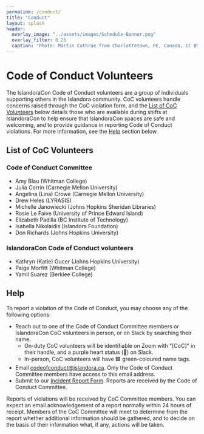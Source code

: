 ```yaml
---
permalink: /conduct/
title: "Conduct"
layout: splash
header:
  overlay_image: "../assets/images/Schedule-Banner.png"
  overlay_filter: 0.25
  caption: "Photo: Martin Cathrae from Charlottetown, PE, Canada, CC BY-SA 2.0, via Wikimedia Commons"
---
```


# Code of Conduct Volunteers

The IslandoraCon Code of Conduct volunteers are a group of individuals supporting others in the Islandora community. CoC volunteers handle concerns raised through the CoC violation form, and the [List of CoC Volunteers](#list-of-coc-volunteers) below details those who are available during shifts at IslandoraCon to help ensure that IslandoraCon spaces are safe and welcoming, and to provide guidance in reporting Code of Conduct violations. For more information, see the [Help](#help) section below.

## List of CoC Volunteers

### Code of Conduct Committee

* Amy Blau (Whitman College)
* Julia Corrin (Carnegie Mellon University)
* Angelina (Lina) Crowe (Carnegie Mellon University)    
* Drew Heles (LYRASIS)
* Michelle Janowiecki (Johns Hopkins Sheridan Libraries)
* Rosie Le Faive (University of Prince Edward Island)
* Elizabeth Padilla (BC Institute of Technology)
* Isabella Nikolaidis (Islandora Foundation)
* Don Richards (Johns Hopkins University)

### IslandoraCon Code of Conduct volunteers

* Kathryn (Katie) Gucer (Johns Hopkins University)
* Paige Morfitt (Whitman College)
* Yamil Suarez (Berklee College)


## Help

To report a violation of the Code of Conduct, you may choose any of the following options:

* Reach out to one of the Code of Conduct Committee members or IslandoraCon CoC volunteers in person, or on Slack by searching their name. 
  * On-duty CoC volunteers will be identifiable on Zoom with "[CoC]" in their handle, and a purple heart status (💜) on Slack.
  * In-person, CoC volunteers will have 🟩 green-coloured name tags. 
* Email codeofconduct@islandora.ca. Only the Code of Conduct Committee members have access to this email address. 
* Submit to our [Incident Report Form](https://forms.gle/wxqHXbcYaQ2TTQr47). Reports are received by the Code of Conduct Committee.

Reports of violations will be received by CoC Committee members. You can expect an email acknowledgement of a report normally within 24 hours of receipt. Members of the CoC Committee will meet to determine from the report whether additional information should be gathered, and to decide on the basis of their information what, if any, actions will be taken. 

